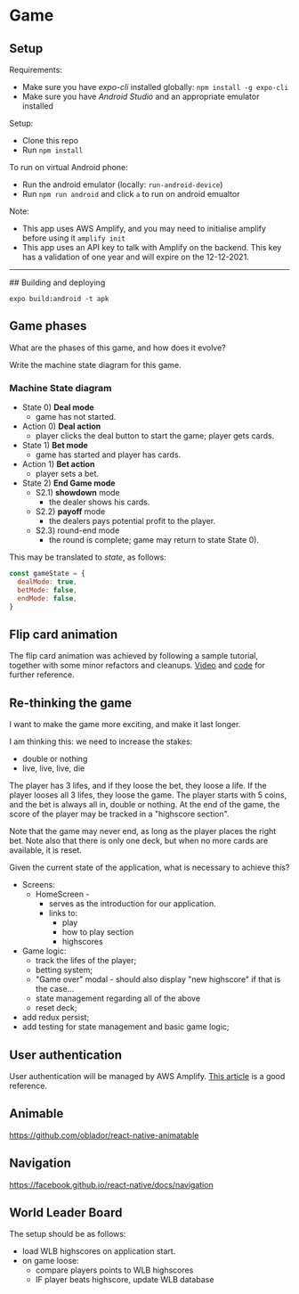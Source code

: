 # Game 

## Setup

Requirements:
* Make sure you have *expo-cli* installed globally: `npm install -g expo-cli`
* Make sure you have *Android Studio* and an appropriate emulator installed

Setup:
* Clone this repo
* Run `npm install`

To run on virtual Android phone:
* Run the android emulator (locally: `run-android-device`)
* Run `npm run android` and click `a` to run on android emualtor
  
Note:
* This app uses AWS Amplify, and you may need to initialise amplify before using it `amplify init`
* This app uses an API key to talk with Amplify on the backend. This key has a validation of one year and will expire on the 12-12-2021.

---

## Building and deploying

```
expo build:android -t apk
```

## Game phases

What are the phases of this game, and how does it evolve? 

Write the machine state diagram for this game.

### Machine State diagram

* State 0) **Deal mode** 
  * game has not started.
* Action 0) **Deal action** 
  * player clicks the deal button to start the game; player gets cards.
* State 1) **Bet mode** 
  * game has started and player has cards.
* Action 1) **Bet action** 
  * player sets a bet.
* State 2) **End Game mode** 
  * S2.1) **showdown** mode 
    * the dealer shows his cards.
  * S2.2) **payoff** mode 
    * the dealers pays potential profit to the player.
  * S2.3) round-end mode 
    * the round is complete; game may return to state State 0).

This may be translated to *state*, as follows:
```javascript
const gameState = {
  dealMode: true,
  betMode: false,
  endMode: false,
}
```

## Flip card animation

The flip card animation was achieved by following a sample tutorial, together with some minor refactors and cleanups. [Video](https://codedaily.io/screencasts/12/Create-a-Flip-Card-Animation-with-React-Native) and [code](https://github.com/browniefed/examples/tree/animated_basic/flip) for further reference.
 

## Re-thinking the game

I want to make the game more exciting, and make it last longer.

I am thinking this: we need to increase the stakes:
* double or nothing
* live, live, live, die

The player has 3 lifes, and if they loose the bet, they loose a life.
If the player looses all 3 lifes, they loose the game.
The player starts with 5 coins, and the bet is always all in, double or nothing.
At the end of the game, the score of the player may be tracked in a "highscore section".

Note that the game may never end, as long as the player places the right bet.
Note also that there is only one deck, but when no more cards are available, it is reset.

Given the current state of the application, what is necessary to achieve this?

* Screens: 
  * HomeScreen - 
    * serves as the introduction for our application.
    * links to:
      * play
      * how to play section
      * highscores
* Game logic:
  * track the lifes of the player;
  * betting system;
  * "Game over" modal - should also display "new highscore" if that is the case...
  * state management regarding all of the above
  * reset deck;
* add redux persist;
* add testing for state management and basic game logic;

## User authentication

User authentication will be managed by AWS Amplify.
[This article](https://alligator.io/react/react-native-authentication/) is a good reference.


## Animable

https://github.com/oblador/react-native-animatable

## Navigation

https://facebook.github.io/react-native/docs/navigation

## World Leader Board

The setup should be as follows:

* load WLB highscores on application start.
* on game loose:
  * compare players points to WLB highscores
  * IF player beats highscore, update WLB database

